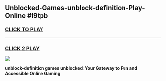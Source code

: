 
## Unblocked-Games-unblock-definition-Play-Online #l9tpb
<h3>
<a href="https://news.freeplayer.one?title=unblock-definition&ref=3">CLICK TO PLAY</a></h3>
<hr>

<h3>
<a href="https://news.freeplayer.one?title=unblock-definition&ref=3">CLICK 2 PLAY</a>
  
</h3>

<a href="https://news.freeplayer.one?title=unblock-definition&ref=3"><img src="https://clearcache.store/games.png"></a>


**unblock-definition games unblocked: Your Gateway to Fun and Accessible Online Gaming**
